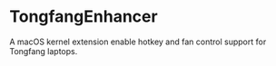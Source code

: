 # TongfangEnhancer
A macOS kernel extension enable hotkey and fan control support for Tongfang laptops.
